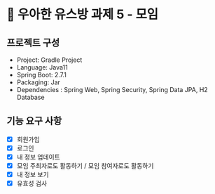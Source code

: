 # 🚀 우아한 유스방 과제 5 - 모임
## 프로젝트 구성
+ Project: Gradle Project
+ Language: Java11
+ Spring Boot: 2.7.1
+ Packaging: Jar
+ Dependencies : Spring Web, Spring Security, Spring Data JPA, H2 Database

## 기능 요구 사항
- [x] 회원가입
- [x] 로그인
- [x] 내 정보 업데이트
- [x] 모임 주최자로도 활동하기 / 모임 참여자로도 활동하기
- [x] 내 정보 보기
- [x] 유효성 검사
